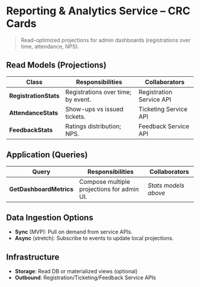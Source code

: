 # Reporting & Analytics Service – CRC Cards

> Read-optimized projections for admin dashboards (registrations over time, attendance, NPS).

## Read Models (Projections)
| Class | Responsibilities | Collaborators |
|------|-------------------|---------------|
| **RegistrationStats** | Registrations over time; by event. | Registration Service API |
| **AttendanceStats** | Show-ups vs issued tickets. | Ticketing Service API |
| **FeedbackStats** | Ratings distribution; NPS. | Feedback Service API |

## Application (Queries)
| Query | Responsibilities | Collaborators |
|------|-------------------|---------------|
| **GetDashboardMetrics** | Compose multiple projections for admin UI. | *Stats models above* |

## Data Ingestion Options
- **Sync** (MVP): Pull on demand from service APIs.  
- **Async** (stretch): Subscribe to events to update local projections.

## Infrastructure
- **Storage**: Read DB or materialized views (optional)  
- **Outbound**: Registration/Ticketing/Feedback Service APIs
